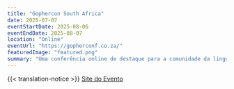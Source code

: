 ```yaml
---
title: "Gophercon South Africa"
date: 2025-07-07
eventStartDate: 2025-08-06
eventEndDate: 2025-08-07
location: "Online"
eventUrl: "https://gopherconf.co.za/"
featuredImage: "featured.png"
summary: "Uma conferência online de destaque para a comunidade da linguagem de programação Go na África do Sul, reunindo desenvolvedores para aprendizado e networking."
---
```

{{< translation-notice >}}
[Site do Evento](https://gopherconf.co.za/)
